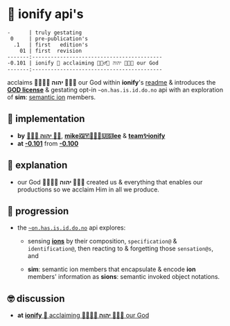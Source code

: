 # 🧬 ionify api's

```text
-      | truly gestating
 0     | pre-publication's
  .1   | first   edition's
    01 | first  revision
-------:------------------------------------------
-0.101 | ionify 🧬 acclaiming 🙇🏾‍♂️🎉 יהוה 🎊🤲🏾 our God
-------:------------------------------------------
```

acclaims **🙇🏾‍♂️🎉 יהוה 🎊🤲🏾** our God within **ionify**'s
[readme](//github.com/ionify/ionify/blob/-0.101/README.md#readme) &
introduces the [**GOD license**](//deal.ionify.net/) & gestating opt-in
`~on.has.is.id.do.no` api with an exploration of
**sim**: [semantic ion](https://github.com/ionify/about/blob/public/LINGO.md#-sion)
members.

## 🌴 implementation

+ **by**  [**🙇🏾‍♂️ יהוה 🤲🏾**](https://deal.ionify.net/),
          [**mike🇬🇾👨🏾‍💻🇺🇸lee**](https://mike.ionify.net/) &
          [**team✨ionify**](https://team.ionify.net/)
+ **at**  [**-0.101**](https://github.com/ionify/ionify/tree/-0.101)
          from
          [**-0.100**](https://github.com/ionify/ionify/compare/-0.100...-0.101)

## 🧠 explanation

+ our God **🙇🏾‍♂️🎉 יהוה 🎊🤲🏾** created us & everything that enables our productions
  so we acclaim Him in all we produce.
 
## 🌱 progression

+ the [`~on.has.is.id.do.no`](https://github.com/ionify/ionify/blob/-0.101/ions/on.do.js#L1)
  api explores:

  + sensing [**ions**](https://know.ionify.net/)
    by their composition, `specification@` & `identification@`, then reacting to
    & forgetting those `sensation@s`, and

  + **sim**: semantic ion members that encapsulate & encode **ion** members'
    information as **sions**: semantic invoked object notations.


## 🤓 discussion

+ **at**  [**ionify** 🧬 acclaiming **🙇🏾‍♂️🎉 יהוה 🎊🤲🏾** our God](https://github.com/ionify/ionify/discussions/categories/releases#discussions-list)
